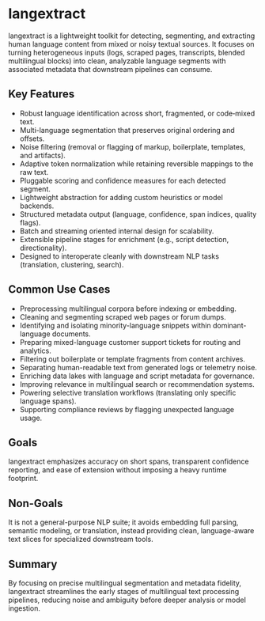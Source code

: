 # langextract

langextract is a lightweight toolkit for detecting, segmenting, and extracting human language content from mixed or noisy textual sources. It focuses on turning heterogeneous inputs (logs, scraped pages, transcripts, blended multilingual blocks) into clean, analyzable language segments with associated metadata that downstream pipelines can consume.

## Key Features

- Robust language identification across short, fragmented, or code‑mixed text.
- Multi-language segmentation that preserves original ordering and offsets.
- Noise filtering (removal or flagging of markup, boilerplate, templates, and artifacts).
- Adaptive token normalization while retaining reversible mappings to the raw text.
- Pluggable scoring and confidence measures for each detected segment.
- Lightweight abstraction for adding custom heuristics or model backends.
- Structured metadata output (language, confidence, span indices, quality flags).
- Batch and streaming oriented internal design for scalability.
- Extensible pipeline stages for enrichment (e.g., script detection, directionality).
- Designed to interoperate cleanly with downstream NLP tasks (translation, clustering, search).

## Common Use Cases

- Preprocessing multilingual corpora before indexing or embedding.
- Cleaning and segmenting scraped web pages or forum dumps.
- Identifying and isolating minority-language snippets within dominant-language documents.
- Preparing mixed-language customer support tickets for routing and analytics.
- Filtering out boilerplate or template fragments from content archives.
- Separating human-readable text from generated logs or telemetry noise.
- Enriching data lakes with language and script metadata for governance.
- Improving relevance in multilingual search or recommendation systems.
- Powering selective translation workflows (translating only specific language spans).
- Supporting compliance reviews by flagging unexpected language usage.

## Goals

langextract emphasizes accuracy on short spans, transparent confidence reporting, and ease of extension without imposing a heavy runtime footprint.

## Non-Goals

It is not a general-purpose NLP suite; it avoids embedding full parsing, semantic modeling, or translation, instead providing clean, language-aware text slices for specialized downstream tools.

## Summary

By focusing on precise multilingual segmentation and metadata fidelity, langextract streamlines the early stages of multilingual text processing pipelines, reducing noise and ambiguity before deeper analysis or model ingestion.

